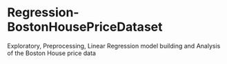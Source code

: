 # Regression-BostonHousePriceDataset
Exploratory, Preprocessing, Linear Regression model building and Analysis of the Boston House price data
